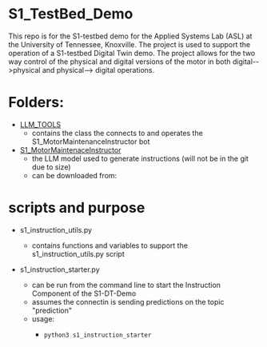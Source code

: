 # S1_TestBed_Demo
This repo is for the S1-testbed demo for the Applied Systems Lab (ASL) at the University of Tennessee, Knoxville. The project is used to support the operation of a S1-testbed Digital Twin demo. The project allows for the two way control of the physical and digital versions of the motor in both digital-->physical and physical--> digital operations.


# Folders:

* [LLM_TOOLS](/LLM_TOOLS)
  * contains the class the connects to and operates the S1_MotorMaintenanceInstructor bot
* [S1_MotorMaintenaceInstructor](/S1_MotorMaintenaceInstructor)
  * the LLM model used to generate instructions (will not be in the git due to size)
  * can be downloaded from:  

# scripts and purpose

* s1_instruction_utils.py
  * contains functions and variables to support the s1_instruction_utils.py script
 
* s1_instruction_starter.py
  * can be run from the command line to start the Instruction Component of the S1-DT-Demo
  * assumes the connectin is sending predictions on the topic "prediction"
  * usage:
    * ```python
      python3 s1_instruction_starter
      ```
